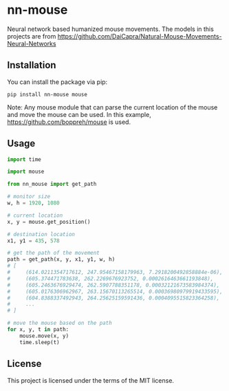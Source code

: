 # nn-mouse

Neural network based humanized mouse movements. The models in this projects are from https://github.com/DaiCapra/Natural-Mouse-Movements-Neural-Networks

## Installation

You can install the package via pip:

```
pip install nn-mouse mouse
```

Note: Any mouse module that can parse the current location of the mouse and move the mouse can be used. In this example, https://github.com/boppreh/mouse is used.

## Usage

```python
import time

import mouse

from nn_mouse import get_path

# monitor size
w, h = 1920, 1080

# current location
x, y = mouse.get_position()

# destination location
x1, y1 = 435, 578

# get the path of the movement
path = get_path(x, y, x1, y1, w, h)
# [
#     (614.0211354717612, 247.95467158179963, 7.2918200492858884e-06),
#     (605.374471783638, 262.2269676923752, 0.0002616463661193848),
#     (605.2463676929474, 262.5907788351178, 0.00032121673583984374),
#     (605.0176306962967, 263.15670113265514, 0.00036980979919433595),
#     (604.8388337492943, 264.25625159591436, 0.0004095515823364258),
#     ...
# ]

# move the mouse based on the path
for x, y, t in path:
    mouse.move(x, y)
    time.sleep(t)

```

## License

This project is licensed under the terms of the MIT license.
